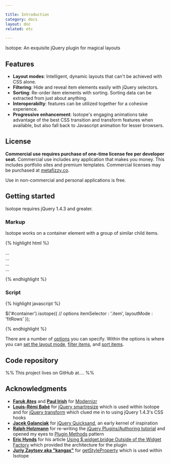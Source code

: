 ```yaml
---

title: Introduction
category: docs
layout: doc
related: etc

---
```


<p class="tagline">Isotope: An exquisite jQuery plugin for magical layouts</p>

## Features

+ **Layout modes**: Intelligent, dynamic layouts that can't be achieved with CSS alone.
+ **Filtering**: Hide and reveal item elements easily with jQuery selectors.
+ **Sorting**: Re-order item elements with sorting. Sorting data can be extracted from just about anything.
+ **Interoperabilty**: features can be utilized together for a cohesive experience.
+ **Progressive enhancement**: Isotope's engaging animations take advantage of the best CSS transition and transform features when available, but also fall back to Javascript animation for lesser browsers.

## License

<p id="commercial">
  <strong>Commercial use requires purchase of one-time license fee per developer seat.</strong> Commercial use  includes any application that makes you money. This includes portfolio sites and premium templates. Commercial licenses may be purchased at <a href="http://metafizzy.co">metafizzy.co</a>.
</p>

Use in non-commercial and personal applications is free.

## Getting started

Isotope requires jQuery 1.4.3 and greater.

### Markup

Isotope works on a container element with a group of similar child items.

{% highlight html %}

<div id="container">
  <div class="item">...</div>
  <div class="item">...</div>
  <div class="item">...</div>
  ...
</div>

{% endhighlight %}

### Script

{% highlight javascript %}

$('#container').isotope({
  // options
  itemSelector : '.item',
  layoutMode : 'fitRows'
});

{% endhighlight %}

There are a number of [options](options.html) you can specify.  Within the options is where you can [set the layout mode](layout-modes.html), [filter items](filtering.html),  and [sort items](sorting.html).

## Code repository

%% This project lives on GitHub at.... %%

## Acknowledgments

+ [**Faruk Ateş**](http://farukat.es) and [**Paul Irish**](http://paul-irish.com) for [Modernizr](http://www.modernizr.com/)
+ [**Louis-Rémi Babé**](http://twitter.com/#!/Louis_Remi) for [jQuery smartresize](https://github.com/lrbabe/jquery-smartresize) which is used within Isotope and for [jQuery transform](https://github.com/lrbabe/jquery.transform.js) which clued me in to using jQuery 1.4.3's CSS   hooks
+ [**Jacek Galanciak**](http://razorjack.net/) for [jQuery Quicksand](http://razorjack.net/quicksand/), an early kernel of inspiration
+ [**Ralph Holzmann**](http://twitter.com/#!/ralphholzmann) for re-writing the [jQuery Plugins/Authoring tutorial](http://docs.jquery.com/Plugins/Authoring) and opened my eyes to [Plugin Methods](http://docs.jquery.com/Plugins/Authoring#Plugin_Methods) pattern
+ [**Eric Hynds**](http://www.erichynds.com/) for his article [Using $.widget.bridge Outside of the Widget Factory](http://www.erichynds.com/jquery/using-jquery-ui-widget-factory-bridge/) which provided the architecture for the plugin
+ [**Juriy Zaytsev aka "kangax"**](http://perfectionkills.com) for [getStyleProperty](http://perfectionkills.com/feature-testing-css-properties/) which is used within Isotope

